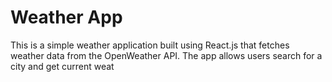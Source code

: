# Weather App
This is a simple weather application built using React.js that fetches weather data from the OpenWeather API. The app allows users search for a city and get current weat

